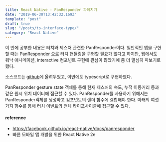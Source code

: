```yaml
---
title: React Native - PanResponder 파헤치기
date: "2019-06-30T13:42:32.169Z"
template: "post"
draft: true
slug: "/posts/ts-interface-type/"
category: "React Native"
---
```


이 번에 공부한 내용은 터치와 제스처 관련한 PanResponder이다.
일반적인 앱을 구현할 때는 PanResponder 으로 터치 핸들링을 구현할 필요가 없다고 하지만,
웹에서도 워낙 애니메이션, interactive 컴포넌트 구현에 관심이 많았기에 좀 더 열심히 파보기로 했다.

소스코드는 [github](https://github.com/Yeri-Kim/learning-react-native/blob/master/ch4/TouchGesture.tsx)에 올려두었고,
이번에도 typescript로 구현하였다.


PanResponder gesture state 객체를 통해 현재 제스처의 속도, 누적 이동거리 등과 같은 원시 위치 데이터에 접근할 수 있다.
PanResponder를 사용하기 위해서는 PanResponder객체를 생성하고 컴포넌트의 랜더 함수에 결합해야 한다.
아래의 여섯가지 함수를 통해 터치 이벤트의 전체 라이프사이클에 접근할 수 있다.




#### reference
* https://facebook.github.io/react-native/docs/panresponder
* 빠른 모바일 앱 개발을 위한 React Native 2e